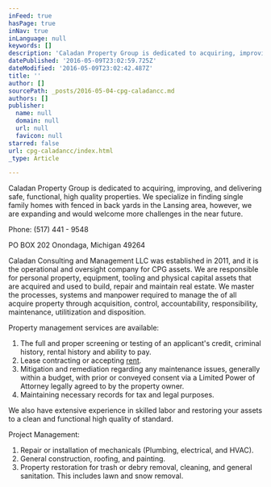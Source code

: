 ```yaml
---
inFeed: true
hasPage: true
inNav: true
inLanguage: null
keywords: []
description: 'Caladan Property Group is dedicated to acquiring, improving, and delivering safe, functional, high quality properties. We specialize in finding single family homes with fenced in back yards in the Lansing area, however, we are expanding and would welcome more challenges in the near future. '
datePublished: '2016-05-09T23:02:59.725Z'
dateModified: '2016-05-09T23:02:42.487Z'
title: ''
author: []
sourcePath: _posts/2016-05-04-cpg-caladancc.md
authors: []
publisher:
  name: null
  domain: null
  url: null
  favicon: null
starred: false
url: cpg-caladancc/index.html
_type: Article

---
```

Caladan Property Group is dedicated to acquiring, improving, and delivering safe, functional, high quality properties. We specialize in finding single family homes with fenced in back yards in the Lansing area, however, we are expanding and would welcome more challenges in the near future. 

Phone: (517) 441 - 9548

PO BOX 202 Onondaga, Michigan 49264

Caladan Consulting and Management LLC was established in 2011, and it is the operational and oversight company for CPG assets. We are responsible for personal property, equipment, tooling and physical capital assets that are acquired and used to build, repair and maintain real estate. We master the processes, systems and manpower required to manage the of all acquire property through acquisition, control, accountability, responsibility, maintenance, utilitization and disposition.

Property management services are available:

1. The full and proper screening or testing of an applicant's credit, criminal history, rental history and ability to pay.
2. Lease contracting or accepting [rent][0].
3. Mitigation and remediation regarding any maintenance issues, generally within a budget, with prior or conveyed consent via a Limited Power of Attorney legally agreed to by the property owner.
4. Maintaining necessary records for tax and legal purposes.

We also have extensive experience in skilled labor and restoring your assets to a clean and functional high quality of standard.

Project Management:

1. Repair or installation of mechanicals (Plumbing, electrical, and HVAC).
2. General construction, roofing, and painting.
3. Property restoration for trash or debry removal, cleaning, and general sanitation. This includes lawn and snow removal.

[0]: https://en.wikipedia.org/wiki/Renting "Renting"